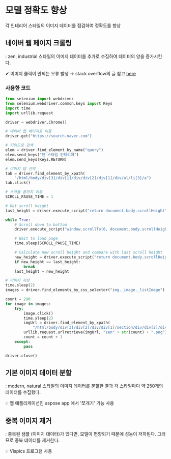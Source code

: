 # 모델 정확도 향상
각 인테리어 스타일의 이미지 데이터를 점검하여 정확도를 향상

## 네이버 웹 페이지 크롤링
: zen, industrial 스타일의 이미지 데이터를 추가로 수집하여 데이터의 양을 증가시킨다.

✔ 이미지 클릭이 안되는 오류 발생 → stack overflow의 글 참고 [here](https://stackoverflow.com/questions/48614856/python-webdriver-is-not-working-with-css-selector)

### 사용한 코드
```python
from selenium import webdriver
from selenium.webdriver.common.keys import Keys
import time
import urllib.request

driver = webdriver.Chrome()

# 네이버 웹 페이지로 이동
driver.get("https://search.naver.com")

# 키워드로 검색
elem = driver.find_element_by_name("query")
elem.send_keys("젠 스타일 인테리어")
elem.send_keys(Keys.RETURN)

# 이미지 탭 선택
tab = driver.find_element_by_xpath(
    "/html/body/div[3]/div[1]/div/div[2]/div[1]/div/ul/li[3]/a")
tab.click()

# 스크롤 끝까지 이동
SCROLL_PAUSE_TIME = 1

# Get scroll height
last_height = driver.execute_script("return document.body.scrollHeight")

while True:
    # Scroll down to bottom
    driver.execute_script("window.scrollTo(0, document.body.scrollHeight);")

    # Wait to load page
    time.sleep(SCROLL_PAUSE_TIME)

    # Calculate new scroll height and compare with last scroll height
    new_height = driver.execute_script("return document.body.scrollHeight")
    if new_height == last_height:
        break
    last_height = new_height

# 이미지 저장
time.sleep(2)
images = driver.find_elements_by_css_selector("img._image._listImage")

count = 290
for image in images:
    try:
        image.click()
        time.sleep(2)
        imgUrl = driver.find_element_by_xpath(
            "/html/body/div[3]/div[2]/div/div[1]/section/div/div[2]/div/div[1]/div[1]/div[1]/div/div/div[1]/div[1]/img").get_attribute("src")
        urllib.request.urlretrieve(imgUrl, "zen" + str(count) + ".png")
        count = count + 1
    except:
        pass

driver.close()
```
## 기본 이미지 데이터 분할
: modern, natural 스타일의 이미지 데이터를 분할한 결과 각 스타일마다 약 250개의 데이터를 수집했다.

💡 웹 애플리케이션인 aspose app 에서 '쪼개기' 기능 사용

## 중복 이미지 제거
: 중복된 샘플 (이미지 데이터)가 있다면, 모델이 편향되기 때문에 성능이 저하된다. 그러므로 중복 데이터를 제거한다.

💡 Vispics 프로그램 사용
